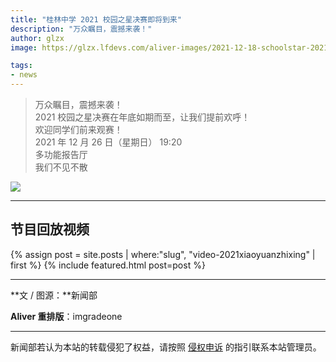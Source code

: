 ```yaml
---
title: "桂林中学 2021 校园之星决赛即将到来"
description: "万众瞩目，震撼来袭！"
author: glzx
image: https://glzx.lfdevs.com/aliver-images/2021-12-18-schoolstar-2021/pic.jpg

tags:
- news
---
```


> 万众瞩目，震撼来袭！  
> 2021 校园之星决赛在年底如期而至，让我们提前欢呼！  
> 欢迎同学们前来观赛！  
> 2021 年 12 月 26 日（星期日） 19:20  
> 多功能报告厅  
> 我们不见不散  

![](https://glzx.lfdevs.com/aliver-images/2021-12-18-schoolstar-2021/pic.jpg)

---

## 节目回放视频

<aside>
{% assign post = site.posts | where:"slug", "video-2021xiaoyuanzhixing" | first %}
{% include featured.html post=post %}
</aside>

---

**文 / 图源：**新闻部

**Aliver 重排版**：imgradeone

---

新闻部若认为本站的转载侵犯了权益，请按照 [侵权申诉](https://glzx.xyz/helloworld/#侵权申诉) 的指引联系本站管理员。
